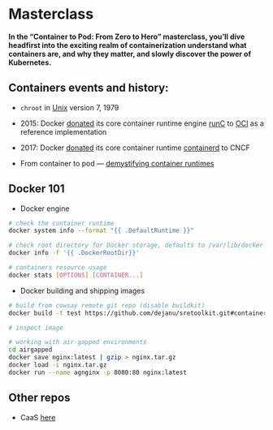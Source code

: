 # Masterclass
__In the “Container to Pod: From Zero to Hero” masterclass, you’ll dive headfirst into the exciting realm of containerization understand what containers are, and why they matter, and slowly discover the power of Kubernetes.__

## Containers events and history:

* `chroot` in [Unix](https://en.wikipedia.org/wiki/Version_7_Unix) version 7, 1979

* 2015: Docker [donated](https://www.docker.com/blog/runc/) its core container runtime engine [runC](https://github.com/opencontainers/runc) to [OCI](https://opencontainers.org/about/overview/) as a reference implementation

* 2017: Docker [donated](https://thenewstack.io/docker-donate-container-runtime-containerd-cloud-native-computing-foundation/) its core container runtime [containerd](https://github.com/containerd/containerd) to CNCF

* From container to pod — [demystifying container runtimes](https://medium.com/faun/from-container-to-pod-demystifying-container-runtimes-a3fd03ee0601)

## Docker 101

* Docker engine
```bash
# check the container runtime
docker system info --format "{{ .DefaultRuntime }}"

# check root directory for Docker storage, defaults to /var/lib/docker
docker info -f '{{ .DockerRootDir}}'

# containers resource usage
docker stats [OPTIONS] [CONTAINER...]
```

* Docker building and shipping images
```bash
# build from cowsay remote git repo (disable buildkit)
docker build -t test https://github.com/dejanu/sretoolkit.git#container:docker --no-cache

# inspect image

# working with air-gapped environments
cd airgapped
docker save nginx:latest | gzip > nginx.tar.gz
docker load -i nginx.tar.gz
docker run --name agnginx -p 8080:80 nginx:latest
```

## Other repos

* CaaS [here](https://github.com/dejanu/CaaS)
